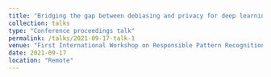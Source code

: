 ```yaml
---
title: "Bridging the gap between debiasing and privacy for deep learning"
collection: talks
type: "Conference proceedings talk"
permalink: /talks/2021-09-17-talk-1
venue: "First International Workshop on Responsible Pattern Recognition and Machine Intelligence (R-PR&MI)"
date: 2021-09-17
location: "Remote"
---
```

